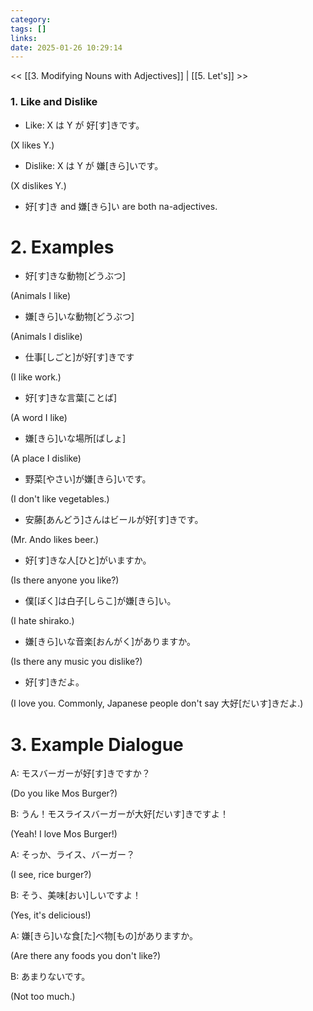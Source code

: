 ```yaml
---
category: 
tags: []
links:
date: 2025-01-26 10:29:14
---
```

<< [[3. Modifying Nouns with Adjectives]] | [[5. Let's]] >>
### 1. Like and Dislike

- Like: X は Y が 好\[す\]きです。

(X likes Y.)

- Dislike: X は Y が 嫌\[きら\]いです。

(X dislikes Y.)

- 好\[す\]き and 嫌\[きら\]い are both na-adjectives.

# 2. Examples

- 好\[す\]きな動物\[どうぶつ\]

(Animals I like)

- 嫌\[きら\]いな動物\[どうぶつ\]

(Animals I dislike)

- 仕事\[しごと\]が好\[す\]きです

(I like work.)

- 好\[す\]きな言葉\[ことば\]

(A word I like)

- 嫌\[きら\]いな場所\[ばしょ\]

(A place I dislike)

- 野菜\[やさい\]が嫌\[きら\]いです。

(I don't like vegetables.)

- 安藤\[あんどう\]さんはビールが好\[す\]きです。

(Mr. Ando likes beer.)

- 好\[す\]きな人\[ひと\]がいますか。

(Is there anyone you like?)

- 僕\[ぼく\]は白子\[しらこ\]が嫌\[きら\]い。

(I hate shirako.)

- 嫌\[きら\]いな音楽\[おんがく\]がありますか。

(Is there any music you dislike?)

- 好\[す\]きだよ。

(I love you. Commonly, Japanese people don't say 大好\[だいす\]きだよ.)

# 3. Example Dialogue

A: モスバーガーが好\[す\]きですか？

(Do you like Mos Burger?)

B: うん！モスライスバーガーが大好\[だいす\]きですよ！

(Yeah! I love Mos Burger!)

A: そっか、ライス、バーガー？

(I see, rice burger?)

B: そう、美味\[おい\]しいですよ！

(Yes, it's delicious!)

A: 嫌\[きら\]いな食\[た\]べ物\[もの\]がありますか。

(Are there any foods you don't like?)

B: あまりないです。

(Not too much.)